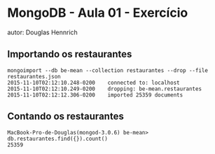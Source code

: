 # MongoDB - Aula 01 - Exercício
autor: Douglas Hennrich

## Importando os restaurantes

```
mongoimport --db be-mean --collection restaurantes --drop --file restaurantes.json
2015-11-10T02:12:10.248-0200	connected to: localhost
2015-11-10T02:12:10.249-0200	dropping: be-mean.restaurantes
2015-11-10T02:12:12.306-0200	imported 25359 documents
```

## Contando os restaurantes

```
MacBook-Pro-de-Douglas(mongod-3.0.6) be-mean> db.restaurantes.find({}).count()
25359

```
